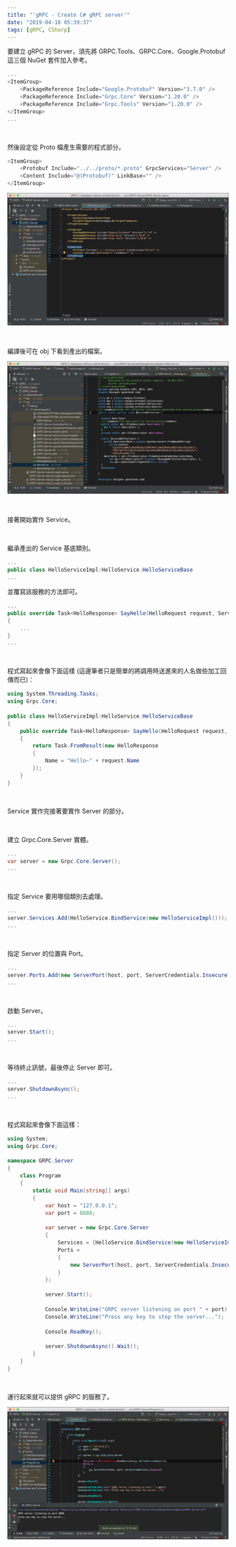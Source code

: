 ```yaml
---
title: "'gRPC - Create C# gRPC server'"
date: "2019-04-18 05:39:37"
tags: [gRPC, CSharp]
---
```



要建立 gRPC 的 Server，須先將 GRPC.Tools、GRPC.Core、Google.Protobuf 這三個 NuGet 套件加入參考。  

<!-- More -->

```C#
...
<ItemGroup>
    <PackageReference Include="Google.Protobuf" Version="3.7.0" />
    <PackageReference Include="Grpc.Core" Version="1.20.0" />
    <PackageReference Include="Grpc.Tools" Version="1.20.0" />
</ItemGroup>
...
```

<br/>


然後設定從 Proto 檔產生需要的程式部分。  

```C#
<ItemGroup>
    <Protobuf Include="../../proto/*.proto" GrpcServices="Server" />
    <Content Include="@(Protobuf)" LinkBase="" />
</ItemGroup>
```

![1.png](1.png)

<br/>


編譯後可在 obj 下看到產出的檔案。  

![2.png](2.png)

<br/>


接著開始實作 Service。

<br/>


繼承產出的 Service 基底類別。  

```C#
...
public class HelloServiceImpl:HelloService.HelloServiceBase
...
```

並覆寫該服務的方法即可。  

```C#
...
public override Task<HelloResponse> SayHello(HelloRequest request, ServerCallContext context)
{
    ...
}
...
```

<br/>


程式寫起來會像下面這樣 (這邊筆者只是簡單的將調用時送進來的人名做些加工回傳而已)：    

```C#
using System.Threading.Tasks;
using Grpc.Core;

public class HelloServiceImpl:HelloService.HelloServiceBase
{
    public override Task<HelloResponse> SayHello(HelloRequest request, ServerCallContext context)
    {
        return Task.FromResult(new HelloResponse
        {
            Name = "Hello~" + request.Name
        });
    }
}
```

<br/>


Service 實作完接著要實作 Server 的部分。  

<br/>


建立 Grpc.Core.Server 實體。

```C#
...
var server = new Grpc.Core.Server();
...
```

<br/>


指定 Service 要用哪個類別去處理。  

```C#
...
server.Services.Add(HelloService.BindService(new HelloServiceImpl()));
...
```

<br/>


指定 Server 的位置與 Port。  

```C#
...
server.Ports.Add(new ServerPort(host, port, ServerCredentials.Insecure));
...
```

<br/>


啟動 Server。  

```C#
...
server.Start();
...
```

<br/>


等待終止訊號，最後停止 Server 即可。

```C#
...
server.ShutdownAsync();
...
```

<br/>


程式寫起來會像下面這樣：  

```C#
using System;
using Grpc.Core;

namespace GRPC.Server
{
    class Program
    {
        static void Main(string[] args)
        {
            var host = "127.0.0.1";
            var port = 8888;

            var server = new Grpc.Core.Server
            {
                Services = {HelloService.BindService(new HelloServiceImpl())},
                Ports =
                {
                    new ServerPort(host, port, ServerCredentials.Insecure)
                }
            };

            server.Start();

            Console.WriteLine("GRPC server listening on port " + port);
            Console.WriteLine("Press any key to stop the server...");
            
            Console.ReadKey();

            server.ShutdownAsync().Wait();
        }
    }
}
```

<br/>


運行起來就可以提供 gRPC 的服務了。  

![3.png](3.png)
